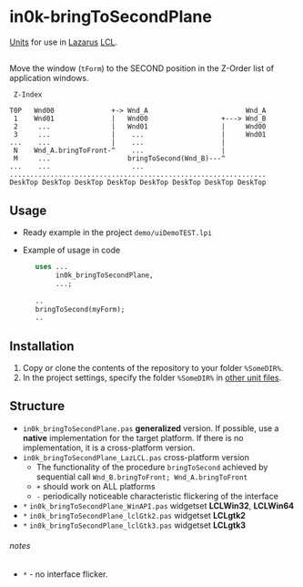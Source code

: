 # in0k-bringToSecondPlane

[Units][1] for use in [Lazarus][2] [LCL][3].

##

Move the window (`tForm`) to the SECOND position in the Z-Order list of 
application windows. 


     Z-Index                                                       
                                                                   
    T0P   Wnd00              +-> Wnd_A                        Wnd_A
     1    Wnd01              |   Wnd00                  +---> Wnd_B
     2     ...               |   Wnd01                  |     Wnd00
     3     ...               |    ...                   |     Wnd01
    ...    ...               |    ...                   |          
     N    Wnd_A.bringToFront-^    ...                   |          
     M     ...                   bringToSecond(Wnd_B)---^          
    ...    ...                    ...                              
    ...............................................................
    DeskTop DeskTop DeskTop DeskTop DeskTop DeskTop DeskTop DeskTop


## Usage

* Ready example in the project `demo/uiDemoTEST.lpi`

* Example of usage in code

     ```pascal    
        uses ...
             in0k_bringToSecondPlane,
             ...;
        
        ..
        bringToSecond(myForm);
        ..
     ```    
        

## Installation
1. Copy or clone the contents of the repository to your folder `%SomeDIR%`.
2. In the project settings, specify the folder `%SomeDIR%` 
   in [other unit files][s1].


## Structure
* `in0k_bringToSecondPlane.pas` **generalized** version. 
   If possible, use a **native** implementation for the target platform. 
   If there is no implementation, it is a cross-platform version.
* `in0k_bringToSecondPlane_LazLCL.pas` cross-platform version
   * The functionality of the procedure `bringToSecond` 
     achieved by sequential call `Wnd_B.bringToFront; Wnd_A.bringToFront`
   * `+` should work on ALL platforms
   * `-` periodically noticeable characteristic flickering of the interface 
* `*` `in0k_bringToSecondPlane_WinAPI.pas` widgetset **LCLWin32**, **LCLWin64**
* `*` `in0k_bringToSecondPlane_lclGtk2.pas` widgetset **LCLgtk2**
* `*` `in0k_bringToSecondPlane_lclGtk3.pas` widgetset **LCLgtk3**

###### notes

 * `*` - no interface flicker.

[1]: http://wiki.lazarus.freepascal.org/Unit
[2]: http://wiki.lazarus.freepascal.org
[3]: http://wiki.lazarus.freepascal.org/LCL
[s1]: http://wiki.lazarus.freepascal.org/IDE_Window:_Project_Options#Other_Unit_Files 
